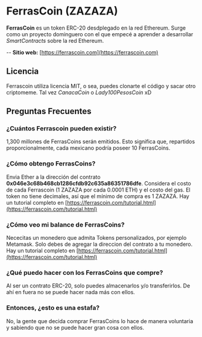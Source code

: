 # FerrasCoin (ZAZAZA)

**FerrasCoin** es un token ERC-20 desdplegado en la red Ethereum. Surge como un proyecto dominguero con el que empecé a aprender a desarrollar *SmartContracts* sobre la red Ethereum.

-- **Sitio web:** [https://ferrascoin.com](https://ferrascoin.com)

## Licencia
Ferrascoin utiliza licencia MIT, o sea, puedes clonarte el código y sacar otro criptomeme. Tal vez _CanacaCoin_ o _Lady100PesosCoin_ xD

## Preguntas Frecuentes

### ¿Cuántos Ferrascoin pueden existir?
1,300 millones de FerrasCoins serán emitidos. Esto significa que, repartidos proporcionalmente, cada mexicano podría poseer 10 FerrasCoins.

### ¿Cómo obtengo FerrasCoins?
Envia Ether a la dirección del contrato **0x046e3c68b468cb1286cfdb92c635a86351786dfe**. Considera el costo de cada Ferrascoin (1 ZAZAZA por cada 0.0001 ETH) y el costo del gas. El token no tiene decimales, así que el mínimo de compra es 1 ZAZAZA. Hay un tutorial completo en [https://ferrascoin.com/tutorial.html](https://ferrascoin.com/tutorial.html)

### ¿Cómo veo mi balance de FerrasCoins?
Nececitas un monedero que admita Tokens personalizados, por ejemplo Metamask. Solo debes de agregar la direccion del contrato a tu monedero. Hay un tutorial completo en [https://ferrascoin.com/tutorial.html](https://ferrascoin.com/tutorial.html)

### ¿Qué puedo hacer con los FerrasCoins que compre?
Al ser un contrato ERC-20, solo puedes almacenarlos y/o transferirlos. De ahí en fuera no se puede hacer nada más con ellos.

### Entonces, ¿esto es una estafa?
No, la gente que decida comprar FerrasCoins lo hace de manera voluntaria y sabiendo que no se puede hacer gran cosa con ellos.

